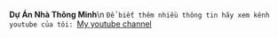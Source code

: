 **Dự Án Nhà Thông Minh**\n
`Để biết thêm nhiều thông tin hãy xem kênh youtube của tôi: `[My youtube channel](https://www.youtube.com/@lamducthptBL/videos)
